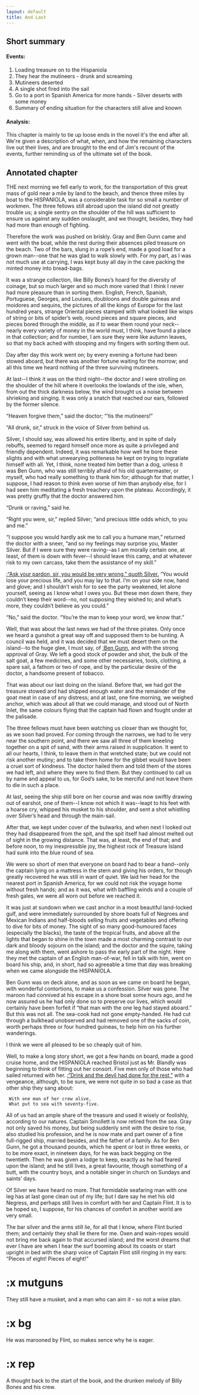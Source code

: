 ```yaml
---
layout: default
title: And Last
---
```

## Short summary  
#### Events:  
1. Loading treasure on to the Hispaniola
2. They hear the mutineers - drunk and screaming
3. Mutineers deserted
4. A single shot fired into the sail
5. Go to a port in Spanish America for more hands - Silver deserts with some money
6. Summary of ending situation for the characters still alive and known  

#### Analysis:  
This chapter is mainly to tie up loose ends in the novel  it's the end after all. We're given a description of what, when, and how the remaining characters live out their lives, and are brought to the end of Jim's recount of the events, further reminding us of the ultimate set of the book.
## Annotated chapter  
THE next morning we fell early to work, for the transportation of this
great mass of gold near a mile by land to the beach, and thence three
miles by boat to the HISPANIOLA, was a considerable task for so small
a number of workmen. The three fellows still abroad upon the island did
not greatly trouble us; a single sentry on the shoulder of the hill was
sufficient to ensure us against any sudden onslaught, and we thought,
besides, they had had more than enough of fighting.

Therefore the work was pushed on briskly. Gray and Ben Gunn came and
went with the boat, while the rest during their absences piled treasure
on the beach. Two of the bars, slung in a rope’s end, made a good load
for a grown man--one that he was glad to walk slowly with. For my part,
as I was not much use at carrying, I was kept busy all day in the cave
packing the minted money into bread-bags.

It was a strange collection, like Billy Bones’s hoard for the diversity
of coinage, but so much larger and so much more varied that I think I
never had more pleasure than in sorting them. English, French, Spanish,
Portuguese, Georges, and Louises, doubloons and double guineas and
moidores and sequins, the pictures of all the kings of Europe for the
last hundred years, strange Oriental pieces stamped with what looked
like wisps of string or bits of spider’s web, round pieces and square
pieces, and pieces bored through the middle, as if to wear them round
your neck--nearly every variety of money in the world must, I think,
have found a place in that collection; and for number, I am sure they
were like autumn leaves, so that my back ached with stooping and my
fingers with sorting them out.

Day after day this work went on; by every evening a fortune had been
stowed aboard, but there was another fortune waiting for the morrow; and
all this time we heard nothing of the three surviving mutineers.

At last--I think it was on the third night--the doctor and I were
strolling on the shoulder of the hill where it overlooks the lowlands of
the isle, when, from out the thick darkness below, the wind brought us
a noise between shrieking and singing. It was only a snatch that reached
our ears, followed by the former silence.

“Heaven forgive them,” said the doctor; “’tis the mutineers!”

“All drunk, sir,” struck in the voice of Silver from behind us.

Silver, I should say, was allowed his entire liberty, and in spite of
daily rebuffs, seemed to regard himself once more as quite a privileged
and friendly dependent. Indeed, it was remarkable how well he bore
these slights and with what unwearying politeness he kept on trying to
ingratiate himself with all. Yet, I think, none treated him better than
a dog, unless it was Ben Gunn, who was still terribly afraid of his old
quartermaster, or myself, who had really something to thank him for;
although for that matter, I suppose, I had reason to think even worse of
him than anybody else, for I had seen him meditating a fresh treachery
upon the plateau. Accordingly, it was pretty gruffly that the doctor
answered him.

“Drunk or raving,” said he.

“Right you were, sir,” replied Silver; “and precious little odds which,
to you and me.”

“I suppose you would hardly ask me to call you a humane man,” returned
the doctor with a sneer, “and so my feelings may surprise you, Master
Silver. But if I were sure they were raving--as I am morally certain
one, at least, of them is down with fever--I should leave this camp,
and at whatever risk to my own carcass, take them the assistance of my
skill.”

[:“Ask your pardon, sir, you would be very wrong,” quoth Silver.](#mutguns) “You
would lose your precious life, and you may lay to that. I’m on your side
now, hand and glove; and I shouldn’t wish for to see the party weakened,
let alone yourself, seeing as I know what I owes you. But these men down
there, they couldn’t keep their word--no, not supposing they wished to;
and what’s more, they couldn’t believe as you could.”

“No,” said the doctor. “You’re the man to keep your word, we know that.”

Well, that was about the last news we had of the three pirates. Only
once we heard a gunshot a great way off and supposed them to be hunting.
A council was held, and it was decided that we must desert them on the
island--to the huge glee, I must say, of [:Ben Gunn](#bg), and with the strong
approval of Gray. We left a good stock of powder and shot, the bulk
of the salt goat, a few medicines, and some other necessaries, tools,
clothing, a spare sail, a fathom or two of rope, and by the particular
desire of the doctor, a handsome present of tobacco.

That was about our last doing on the island. Before that, we had got the
treasure stowed and had shipped enough water and the remainder of the
goat meat in case of any distress; and at last, one fine morning, we
weighed anchor, which was about all that we could manage, and stood out
of North Inlet, the same colours flying that the captain had flown and
fought under at the palisade.

The three fellows must have been watching us closer than we thought for,
as we soon had proved. For coming through the narrows, we had to
lie very near the southern point, and there we saw all three of
them kneeling together on a spit of sand, with their arms raised in
supplication. It went to all our hearts, I think, to leave them in that
wretched state; but we could not risk another mutiny; and to take them
home for the gibbet would have been a cruel sort of kindness. The doctor
hailed them and told them of the stores we had left, and where they were
to find them. But they continued to call us by name and appeal to us,
for God’s sake, to be merciful and not leave them to die in such a
place.

At last, seeing the ship still bore on her course and was now swiftly
drawing out of earshot, one of them--I know not which it was--leapt to
his feet with a hoarse cry, whipped his musket to his shoulder, and sent
a shot whistling over Silver’s head and through the main-sail.

After that, we kept under cover of the bulwarks, and when next I looked
out they had disappeared from the spit, and the spit itself had almost
melted out of sight in the growing distance. That was, at least, the end
of that; and before noon, to my inexpressible joy, the highest rock of
Treasure Island had sunk into the blue round of sea.

We were so short of men that everyone on board had to bear a hand--only
the captain lying on a mattress in the stern and giving his orders, for
though greatly recovered he was still in want of quiet. We laid her
head for the nearest port in Spanish America, for we could not risk the
voyage home without fresh hands; and as it was, what with baffling winds
and a couple of fresh gales, we were all worn out before we reached it.

It was just at sundown when we cast anchor in a most beautiful
land-locked gulf, and were immediately surrounded by shore boats full
of Negroes and Mexican Indians and half-bloods selling fruits and
vegetables and offering to dive for bits of money. The sight of so many
good-humoured faces (especially the blacks), the taste of the tropical
fruits, and above all the lights that began to shine in the town made a
most charming contrast to our dark and bloody sojourn on the island;
and the doctor and the squire, taking me along with them, went ashore
to pass the early part of the night. Here they met the captain of an
English man-of-war, fell in talk with him, went on board his ship, and,
in short, had so agreeable a time that day was breaking when we came
alongside the HISPANIOLA.

Ben Gunn was on deck alone, and as soon as we came on board he began,
with wonderful contortions, to make us a confession. Silver was gone.
The maroon had connived at his escape in a shore boat some hours ago,
and he now assured us he had only done so to preserve our lives, which
would certainly have been forfeit if “that man with the one leg
had stayed aboard.” But this was not all. The sea-cook had not gone
empty-handed. He had cut through a bulkhead unobserved and had removed
one of the sacks of coin, worth perhaps three or four hundred guineas,
to help him on his further wanderings.

I think we were all pleased to be so cheaply quit of him.

Well, to make a long story short, we got a few hands on board, made a
good cruise home, and the HISPANIOLA reached Bristol just as Mr. Blandly
was beginning to think of fitting out her consort. Five men only of
those who had sailed returned with her. [:“Drink and the devil had done
for the rest,”](#rep) with a vengeance, although, to be sure, we were not quite
in so bad a case as that other ship they sang about:

     With one man of her crew alive,
     What put to sea with seventy-five.

All of us had an ample share of the treasure and used it wisely or
foolishly, according to our natures. Captain Smollett is now retired
from the sea. Gray not only saved his money, but being suddenly smit
with the desire to rise, also studied his profession, and he is now
mate and part owner of a fine full-rigged ship, married besides, and the
father of a family. As for Ben Gunn, he got a thousand pounds, which he
spent or lost in three weeks, or to be more exact, in nineteen days, for
he was back begging on the twentieth. Then he was given a lodge to keep,
exactly as he had feared upon the island; and he still lives, a great
favourite, though something of a butt, with the country boys, and a
notable singer in church on Sundays and saints’ days.

Of Silver we have heard no more. That formidable seafaring man with one
leg has at last gone clean out of my life; but I dare say he met his old
Negress, and perhaps still lives in comfort with her and Captain Flint.
It is to be hoped so, I suppose, for his chances of comfort in another
world are very small.

The bar silver and the arms still lie, for all that I know, where
Flint buried them; and certainly they shall lie there for me. Oxen and
wain-ropes would not bring me back again to that accursed island; and
the worst dreams that ever I have are when I hear the surf booming about
its coasts or start upright in bed with the sharp voice of Captain Flint
still ringing in my ears: “Pieces of eight! Pieces of eight!”

# :x mutguns
They still have a musket, and a man who can aim it - so not a wise plan.
# :x bg
He was marooned by Flint, so makes sence why he is eager.
# :x rep
A thought back to the start of the book, and the drunken melody of Billy Bones and his crew.